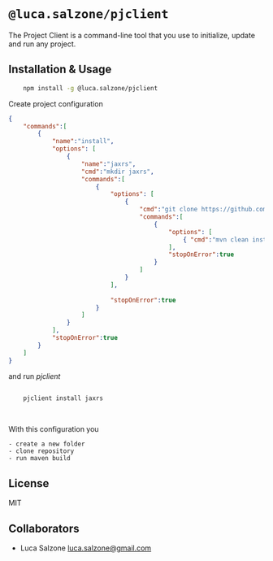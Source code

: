 # `@luca.salzone/pjclient`

The Project Client is a command-line tool that you use to initialize, update and run any project.

## Installation & Usage

```bash
    npm install -g @luca.salzone/pjclient
```

Create project configuration

```json
{
    "commands":[
        {
            "name":"install",
            "options": [
                {
                    "name":"jaxrs",
                    "cmd":"mkdir jaxrs",
                    "commands":[
                        {
                            "options": [
                                { 
                                    "cmd":"git clone https://github.com/lucasalzone/jaxrs_example.git jaxrs",
                                    "commands":[
                                        {
                                            "options": [
                                                { "cmd":"mvn clean install -DskipTests -f jaxrs" }
                                            ],
                                            "stopOnError":true
                                        }                        
                                    ] 
                                }
                            ],
                            
                            "stopOnError":true
                        }                
                    ]
                }
            ],
            "stopOnError":true
        }
    ]
}

```

and run _pjclient_

```bash

    pjclient install jaxrs

```

<br>

With this configuration you

    - create a new folder
    - clone repository 
    - run maven build 



## License

MIT

## Collaborators

- Luca Salzone <luca.salzone@gmail.com>
